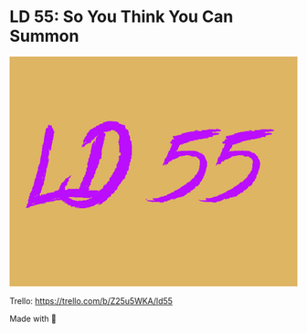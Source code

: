 # LD 55: So You Think You Can Summon

<p align="center">
  <img src="/Documents/LD55_jampageCover.png">
</p>

Trello: https://trello.com/b/Z25u5WKA/ld55

Made with :blue_heart: